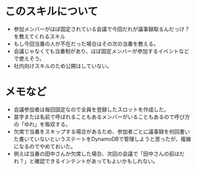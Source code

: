 # このスキルについて
- 参加メンバーがほぼ固定されている会議で今回だれが議事録取るんだっけ？を教えてくれるスキル
- もし今回当番の人が不在だった場合はその次の当番を教える。
- 会議じゃなくても当番制があり、ほぼ固定メンバーが参加するイベントなどで使えそう。
- 社内向けスキルのため公開はしていない。

# メモなど
- 会議参加者は毎回固定なので全員を登録したスロットを作成した。
- 苗字または名前で呼ばれることもあるメンバーがいることもあるので呼び方の「ゆれ」を吸収する。
- 欠席で当番をスキップする場合があるため、参加者ごとに議事録を何回書いた書いていないというステートをDynamoDBで管理しようと思ったが、複雑になるのでやめておいた。
- 例えば当番の田中さんか欠席した場合、次回の会議で「田中さんの前はだれ？」と確認できるインテントがあってもよいかもしれない。
